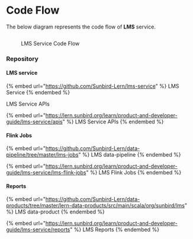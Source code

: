 # Code Flow

The below diagram represents the code flow of **LMS** service.

<div data-full-width="true">

<figure><img src="../../../../.gitbook/assets/LMS-ServiceFlowDiagram-Code Flow Diagram.drawio (2).png" alt=""><figcaption><p>LMS Service Code Flow</p></figcaption></figure>

</div>

### Repository

#### LMS service

{% embed url="https://github.com/Sunbird-Lern/lms-service" %}
LMS Service
{% endembed %}

LMS Service APIs

{% embed url="https://lern.sunbird.org/learn/product-and-developer-guide/lms-service/apis" %}
LMS Service APIs
{% endembed %}

#### Flink Jobs

{% embed url="https://github.com/Sunbird-Lern/data-pipeline/tree/master/lms-jobs" %}
LMS data-pipeline
{% endembed %}

{% embed url="https://lern.sunbird.org/learn/product-and-developer-guide/lms-service/lms-flink-jobs" %}
LMS Flink Jobs
{% endembed %}

#### Reports

{% embed url="https://github.com/Sunbird-Lern/data-products/tree/master/lern-data-products/src/main/scala/org/sunbird/lms" %}
LMS data-product
{% endembed %}

{% embed url="https://lern.sunbird.org/learn/product-and-developer-guide/lms-service/reports" %}
LMS Reports
{% endembed %}

